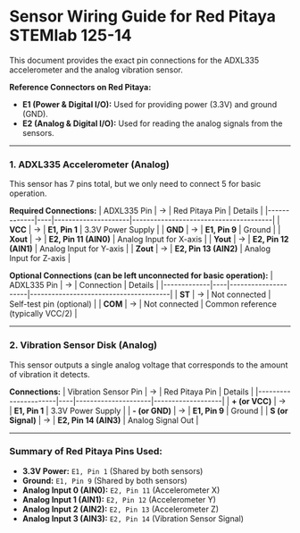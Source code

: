 # Sensor Wiring Guide for Red Pitaya STEMlab 125-14

This document provides the exact pin connections for the ADXL335 accelerometer and the analog vibration sensor.

**Reference Connectors on Red Pitaya:**
- **E1 (Power & Digital I/O):** Used for providing power (3.3V) and ground (GND).
- **E2 (Analog & Digital I/O):** Used for reading the analog signals from the sensors.

---

### 1. ADXL335 Accelerometer (Analog)

This sensor has 7 pins total, but we only need to connect 5 for basic operation.

**Required Connections:**
| ADXL335 Pin | -> | Red Pitaya Pin      | Details                               |
|-------------|----|---------------------|---------------------------------------|
| **VCC**     | -> | **E1, Pin 1**       | 3.3V Power Supply                     |
| **GND**     | -> | **E1, Pin 9**       | Ground                                |
| **Xout**    | -> | **E2, Pin 11 (AIN0)** | Analog Input for X-axis               |
| **Yout**    | -> | **E2, Pin 12 (AIN1)** | Analog Input for Y-axis               |
| **Zout**    | -> | **E2, Pin 13 (AIN2)** | Analog Input for Z-axis               |

**Optional Connections (can be left unconnected for basic operation):**
| ADXL335 Pin | -> | Connection          | Details                               |
|-------------|----|---------------------|---------------------------------------|
| **ST**      | -> | Not connected       | Self-test pin (optional)              |
| **COM**     | -> | Not connected       | Common reference (typically VCC/2)    |

---

### 2. Vibration Sensor Disk (Analog)

This sensor outputs a single analog voltage that corresponds to the amount of vibration it detects.

**Connections:**
| Vibration Sensor Pin | -> | Red Pitaya Pin      | Details           |
|----------------------|----|---------------------|-------------------|
| **+ (or VCC)**       | -> | **E1, Pin 1**       | 3.3V Power Supply |
| **- (or GND)**       | -> | **E1, Pin 9**       | Ground            |
| **S (or Signal)**    | -> | **E2, Pin 14 (AIN3)** | Analog Signal Out |

---

### Summary of Red Pitaya Pins Used:

- **3.3V Power:** `E1, Pin 1` (Shared by both sensors)
- **Ground:** `E1, Pin 9` (Shared by both sensors)
- **Analog Input 0 (AIN0):** `E2, Pin 11` (Accelerometer X)
- **Analog Input 1 (AIN1):** `E2, Pin 12` (Accelerometer Y)
- **Analog Input 2 (AIN2):** `E2, Pin 13` (Accelerometer Z)
- **Analog Input 3 (AIN3):** `E2, Pin 14` (Vibration Sensor Signal)
